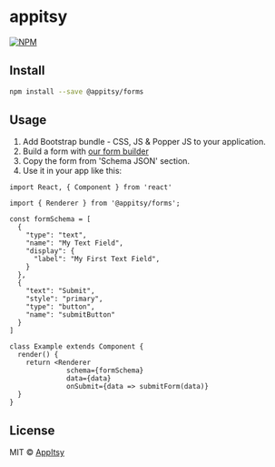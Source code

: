 # appitsy

[![NPM](https://img.shields.io/npm/v/@appitsy/forms)](https://www.npmjs.com/package/@appitsy/forms)

## Install

```bash
npm install --save @appitsy/forms
```

## Usage

1. Add Bootstrap bundle - CSS, JS & Popper JS to your application.
2. Build a form with [our form builder](https://appitsy.com/form-builder/)
3. Copy the form from 'Schema JSON' section.
4. Use it in your app like this:

```tsx
import React, { Component } from 'react'

import { Renderer } from '@appitsy/forms';

const formSchema = [
  {
    "type": "text",
    "name": "My Text Field",
    "display": {
      "label": "My First Text Field",
    }
  },
  {
    "text": "Submit",
    "style": "primary",
    "type": "button",
    "name": "submitButton"
  }
]

class Example extends Component {
  render() {
    return <Renderer
              schema={formSchema}
              data={data}
              onSubmit={data => submitForm(data)}
  }
}
```

## License

MIT © [AppItsy](https://github.com/appitsy)
